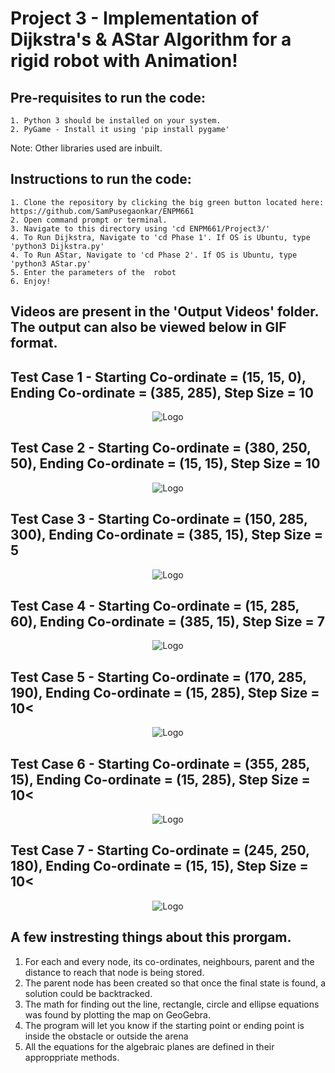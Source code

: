 <h1>Project 3 - Implementation of Dijkstra's & AStar Algorithm for a rigid robot with Animation!</h1>

  <h2>Pre-requisites to run the code:</h2>

    1. Python 3 should be installed on your system.
    2. PyGame - Install it using 'pip install pygame'

Note:  Other libraries used are inbuilt.</br>

  <h2>Instructions to run the code:</h2>
  
    1. Clone the repository by clicking the big green button located here: https://github.com/SamPusegaonkar/ENPM661
    2. Open command prompt or terminal.
    3. Navigate to this directory using 'cd ENPM661/Project3/'
    4. To Run Dijkstra, Navigate to 'cd Phase 1'. If OS is Ubuntu, type 'python3 Dijkstra.py'
    4. To Run AStar, Navigate to 'cd Phase 2'. If OS is Ubuntu, type 'python3 AStar.py'
    5. Enter the parameters of the  robot
    6. Enjoy!


<h2>Videos are present in the 'Output Videos' folder. The output can also be viewed below in GIF format.</h2>

<h2> Test Case 1 - Starting Co-ordinate = (15, 15, 0), Ending Co-ordinate = (385, 285), Step Size = 10 </h2>

<p align="center">
  <img src="https://user-images.githubusercontent.com/12711480/113526317-9f42a280-9587-11eb-8a1a-7a41fb66f769.gif" alt="Logo"/>
</p>
<h2> Test Case 2 - Starting Co-ordinate = (380, 250, 50), Ending Co-ordinate = (15, 15), Step Size = 10 </h2>

<p align="center">
  <img src="https://user-images.githubusercontent.com/12711480/113526321-a10c6600-9587-11eb-9355-6a076e05deda.gif" alt="Logo"/>
</p>

<h2> Test Case 3 - Starting Co-ordinate = (150, 285, 300), Ending Co-ordinate = (385, 15), Step Size = 5 </h2>

<p align="center">
  
  <img src="https://user-images.githubusercontent.com/12711480/113526323-a36ec000-9587-11eb-822a-cc8be7bcae61.gif" alt="Logo"/>
</p>

<h2> Test Case 4 - Starting Co-ordinate = (15, 285, 60), Ending Co-ordinate = (385, 15), Step Size = 7</h2>

<p align="center">
  <img src="https://user-images.githubusercontent.com/12711480/113526340-b2ee0900-9587-11eb-829e-3b46b1c54de0.gif" alt="Logo"/>
</p>

<h2> Test Case 5 - Starting Co-ordinate = (170, 285, 190), Ending Co-ordinate = (15, 285), Step Size = 10<</h2>

<p align="center">
  <img src="https://user-images.githubusercontent.com/12711480/113526468-2b54ca00-9588-11eb-8b31-99febe575231.gif" alt="Logo"/>
</p>

<h2> Test Case 6 - Starting Co-ordinate = (355, 285, 15), Ending Co-ordinate = (15, 285), Step Size = 10<</h2>

<p align="center">
  <img src="https://user-images.githubusercontent.com/12711480/113526790-58ee4300-9589-11eb-8071-2a7ebe1989a4.gif" alt="Logo"/>
</p>

<h2> Test Case 7 - Starting Co-ordinate = (245, 250, 180), Ending Co-ordinate = (15, 15), Step Size = 10<</h2>

<p align="center">
  <img src="https://user-images.githubusercontent.com/12711480/113526837-82a76a00-9589-11eb-8f7e-e11b5eef473b.gif" alt="Logo"/>
</p>

## A few instresting things about this prorgam.
  1. For each and every node, its co-ordinates, neighbours, parent and the distance to reach that node is being stored.
  2. The parent node has been created so that once the final state is found, a solution could be backtracked.
  3. The math for finding out the line, rectangle, circle and ellipse equations was found by plotting the map on GeoGebra.
  4. The program will let you know if the starting point or ending point is inside the obstacle or outside the arena
  5. All the equations for the algebraic planes are defined in their approppriate methods.
